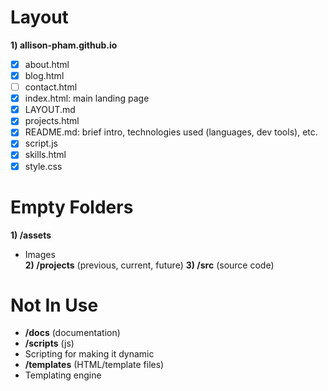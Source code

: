 # Layout
**1) allison-pham.github.io**
- [x] about.html
- [x] blog.html
- [ ] contact.html
- [x] index.html: main landing page
- [x] LAYOUT.md
- [x] projects.html
- [x] README.md: brief intro, technologies used (languages, dev tools), etc.
- [x] script.js
- [x] skills.html
- [x] style.css

# Empty Folders
**1) /assets**
- Images<br>
**2) /projects** (previous, current, future)
**3) /src** (source code)

# Not In Use
- **/docs** (documentation)
- **/scripts** (js)
- Scripting for making it dynamic
- **/templates** (HTML/template files)
- Templating engine